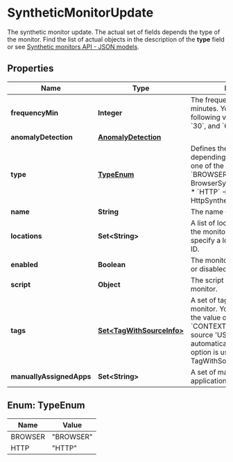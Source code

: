 

# SyntheticMonitorUpdate

The synthetic monitor update.    The actual set of fields depends the type of the monitor. Find the list of actual objects in the description of the **type** field or see [Synthetic monitors API - JSON models](https://dt-url.net/2523se9).

## Properties

| Name | Type | Description | Notes |
|------------ | ------------- | ------------- | -------------|
|**frequencyMin** | **Integer** | The frequency of the monitor, in minutes.    You can use one of the following values: &#x60;5&#x60;, &#x60;10&#x60;, &#x60;15&#x60;, &#x60;30&#x60;, and &#x60;60&#x60;. |  |
|**anomalyDetection** | [**AnomalyDetection**](AnomalyDetection.md) |  |  [optional] |
|**type** | [**TypeEnum**](#TypeEnum) | Defines the actual set of fields depending on the value. See one of the following objects:   * &#x60;BROWSER&#x60; -&gt; BrowserSyntheticMonitorUpdate  * &#x60;HTTP&#x60; -&gt; HttpSyntheticMonitorUpdate   |  |
|**name** | **String** | The name of the monitor. |  |
|**locations** | **Set&lt;String&gt;** | A list of locations from which the monitor is executed.    To specify a location, use its entity ID. |  |
|**enabled** | **Boolean** | The monitor is enabled (&#x60;true&#x60;) or disabled (&#x60;false&#x60;). |  |
|**script** | **Object** | The script of a [browser](https://dt-url.net/9c103rda) or HTTP monitor. |  |
|**tags** | [**Set&lt;TagWithSourceInfo&gt;**](TagWithSourceInfo.md) | A set of tags assigned to the monitor.    You can specify only the value of the tag here and the &#x60;CONTEXTLESS&#x60; context and source &#39;USER&#39; will be added automatically. But preferred option is usage of TagWithSourceDto model. |  |
|**manuallyAssignedApps** | **Set&lt;String&gt;** | A set of manually assigned applications. |  |



## Enum: TypeEnum

| Name | Value |
|---- | -----|
| BROWSER | &quot;BROWSER&quot; |
| HTTP | &quot;HTTP&quot; |



